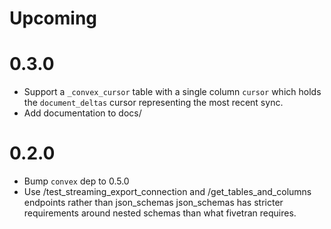 # Upcoming

# 0.3.0

- Support a `_convex_cursor` table with a single column `cursor` which holds the
  `document_deltas` cursor representing the most recent sync.
- Add documentation to docs/

# 0.2.0

- Bump `convex` dep to 0.5.0
- Use /test_streaming_export_connection and /get_tables_and_columns endpoints
  rather than json_schemas json_schemas has stricter requirements around nested
  schemas than what fivetran requires.
